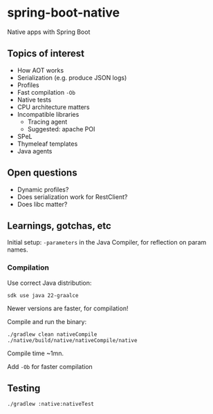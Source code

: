 # spring-boot-native

Native apps with Spring Boot

## Topics of interest

- How AOT works
- Serialization (e.g. produce JSON logs)
- Profiles
- Fast compilation `-Ob`
- Native tests
- CPU architecture matters
- Incompatible libraries
  - Tracing agent
  - Suggested: apache POI
- SPeL
- Thymeleaf templates
- Java agents

## Open questions

- Dynamic profiles?
- Does serialization work for RestClient?
- Does libc matter?

## Learnings, gotchas, etc

Initial setup: `-parameters` in the Java Compiler, for reflection on param names.


### Compilation

Use correct Java distribution:

```
sdk use java 22-graalce
```

Newer versions are faster, for compilation!

Compile and run the binary:

```
./gradlew clean nativeCompile
./native/build/native/nativeCompile/native
```

Compile time ~1mn.

Add `-Ob` for faster compilation


## Testing

```
./gradlew :native:nativeTest
```
